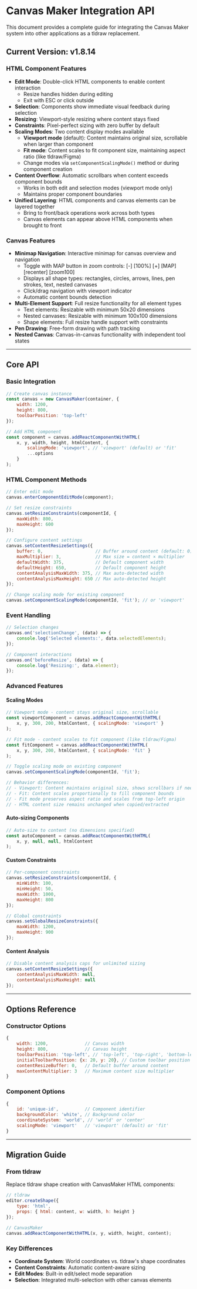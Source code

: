# Canvas Maker Integration API

This document provides a complete guide for integrating the Canvas Maker system into other applications as a tldraw replacement.

## Current Version: v1.8.14

### HTML Component Features

- **Edit Mode**: Double-click HTML components to enable content interaction
  - Resize handles hidden during editing
  - Exit with ESC or click outside
- **Selection**: Components show immediate visual feedback during selection
- **Resizing**: Viewport-style resizing where content stays fixed
- **Constraints**: Pixel-perfect sizing with zero buffer by default
- **Scaling Modes**: Two content display modes available
  - **Viewport mode** (default): Content maintains original size, scrollable when larger than component
  - **Fit mode**: Content scales to fit component size, maintaining aspect ratio (like tldraw/Figma)
  - Change modes via `setComponentScalingMode()` method or during component creation
- **Content Overflow**: Automatic scrollbars when content exceeds component bounds
  - Works in both edit and selection modes (viewport mode only)
  - Maintains proper component boundaries
- **Unified Layering**: HTML components and canvas elements can be layered together
  - Bring to front/back operations work across both types
  - Canvas elements can appear above HTML components when brought to front

### Canvas Features

- **Minimap Navigation**: Interactive minimap for canvas overview and navigation
  - Toggle with MAP button in zoom controls: [-] [100%] [+] [MAP] [recenter] [zoom100]
  - Displays all shape types: rectangles, circles, arrows, lines, pen strokes, text, nested canvases
  - Click/drag navigation with viewport indicator
  - Automatic content bounds detection
- **Multi-Element Support**: Full resize functionality for all element types
  - Text elements: Resizable with minimum 50x20 dimensions
  - Nested canvases: Resizable with minimum 100x100 dimensions
  - Shape elements: Full resize handle support with constraints
- **Pen Drawing**: Free-form drawing with path tracking
- **Nested Canvas**: Canvas-in-canvas functionality with independent tool states

---

## Core API

### Basic Integration

```javascript
// Create canvas instance
const canvas = new CanvasMaker(container, {
    width: 1200,
    height: 800,
    toolbarPosition: 'top-left'
});

// Add HTML component
const component = canvas.addReactComponentWithHTML(
    x, y, width, height, htmlContent, {
        scalingMode: 'viewport', // 'viewport' (default) or 'fit'
        ...options
    }
);
```

### HTML Component Methods

```javascript
// Enter edit mode
canvas.enterComponentEditMode(component);

// Set resize constraints  
canvas.setResizeConstraints(componentId, {
    maxWidth: 800,
    maxHeight: 600
});

// Configure content settings
canvas.setContentResizeSettings({
    buffer: 0,                    // Buffer around content (default: 0)
    maxMultiplier: 3,             // Max size = content × multiplier
    defaultWidth: 375,            // Default component width
    defaultHeight: 650,           // Default component height
    contentAnalysisMaxWidth: 375, // Max auto-detected width
    contentAnalysisMaxHeight: 650 // Max auto-detected height
});

// Change scaling mode for existing component
canvas.setComponentScalingMode(componentId, 'fit'); // or 'viewport'
```

### Event Handling

```javascript
// Selection changes
canvas.on('selectionChange', (data) => {
    console.log('Selected elements:', data.selectedElements);
});

// Component interactions
canvas.on('beforeResize', (data) => {
    console.log('Resizing:', data.element);
});
```

### Advanced Features

#### Scaling Modes
```javascript
// Viewport mode - content stays original size, scrollable
const viewportComponent = canvas.addReactComponentWithHTML(
    x, y, 300, 200, htmlContent, { scalingMode: 'viewport' }
);

// Fit mode - content scales to fit component (like tldraw/Figma)
const fitComponent = canvas.addReactComponentWithHTML(
    x, y, 300, 200, htmlContent, { scalingMode: 'fit' }
);

// Toggle scaling mode on existing component
canvas.setComponentScalingMode(componentId, 'fit');

// Behavior differences:
// - Viewport: Content maintains original size, shows scrollbars if needed
// - Fit: Content scales proportionally to fill component bounds
// - Fit mode preserves aspect ratio and scales from top-left origin
// - HTML content size remains unchanged when copied/extracted
```

#### Auto-sizing Components
```javascript
// Auto-size to content (no dimensions specified)
const autoComponent = canvas.addReactComponentWithHTML(
    x, y, null, null, htmlContent
);
```

#### Custom Constraints
```javascript
// Per-component constraints
canvas.setResizeConstraints(componentId, {
    minWidth: 100,
    minHeight: 50,
    maxWidth: 1000,
    maxHeight: 800
});

// Global constraints
canvas.setGlobalResizeConstraints({
    maxWidth: 1200,
    maxHeight: 900
});
```

#### Content Analysis
```javascript
// Disable content analysis caps for unlimited sizing
canvas.setContentResizeSettings({
    contentAnalysisMaxWidth: null,
    contentAnalysisMaxHeight: null
});
```

---

## Options Reference

### Constructor Options
```javascript
{
    width: 1200,              // Canvas width
    height: 800,              // Canvas height
    toolbarPosition: 'top-left', // 'top-left', 'top-right', 'bottom-left', 'bottom-right'
    initialToolbarPosition: {x: 20, y: 20}, // Custom toolbar position
    contentResizeBuffer: 0,   // Default buffer around content
    maxContentMultiplier: 3   // Maximum content size multiplier
}
```

### Component Options
```javascript
{
    id: 'unique-id',          // Component identifier
    backgroundColor: 'white', // Background color
    coordinateSystem: 'world', // 'world' or 'center'
    scalingMode: 'viewport'   // 'viewport' (default) or 'fit'
}
```

---

## Migration Guide

### From tldraw
Replace tldraw shape creation with CanvasMaker HTML components:

```javascript
// tldraw
editor.createShape({
    type: 'html',
    props: { html: content, w: width, h: height }
});

// CanvasMaker
canvas.addReactComponentWithHTML(x, y, width, height, content);
```

### Key Differences
- **Coordinate System**: World coordinates vs. tldraw's shape coordinates
- **Content Constraints**: Automatic content-aware sizing
- **Edit Modes**: Built-in edit/select mode separation
- **Selection**: Integrated multi-selection with other canvas elements